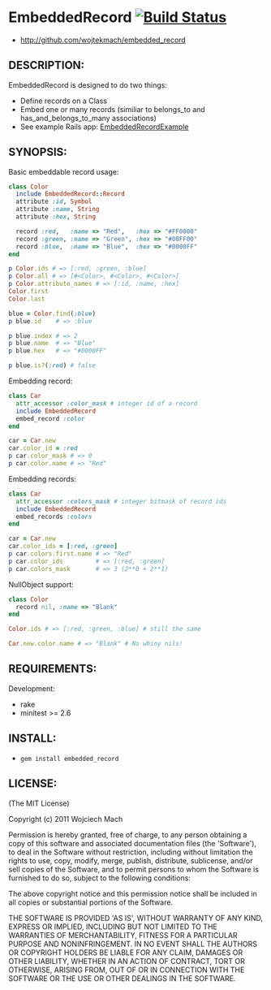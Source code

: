 # EmbeddedRecord [![Build Status](https://secure.travis-ci.org/wojtekmach/embedded_record.png)](http://travis-ci.org/wojtekmach/embedded_record)

* http://github.com/wojtekmach/embedded_record

## DESCRIPTION:

EmbeddedRecord is designed to do two things:

* Define records on a Class
* Embed one or many records (similiar to belongs\_to and
has\_and\_belongs\_to\_many associations)
* See example Rails app:
  [EmbeddedRecordExample](https://github.com/wojtekmach/embedded_record_example)

## SYNOPSIS:

Basic embeddable record usage:

```ruby
class Color
  include EmbeddedRecord::Record
  attribute :id, Symbol
  attribute :name, String
  attribute :hex, String

  record :red,   :name => "Red",   :hex => "#FF0000"
  record :green, :name => "Green", :hex => "#00FF00"
  record :blue,  :name => "Blue",  :hex => "#0000FF"
end

p Color.ids # => [:red, :green, :blue]
p Color.all # => [#<Color>, #<Color>, #<Color>]
p Color.attribute_names # => [:id, :name, :hex]
Color.first
Color.last

blue = Color.find(:blue)
p blue.id    # => :blue

p blue.index # => 2
p blue.name  # => "Blue"
p blue.hex   # => "#0000FF"

p blue.is?(:red) # false
```

Embedding record:

```ruby
class Car
  attr_accessor :color_mask # integer id of a record
  include EmbeddedRecord
  embed_record :color
end

car = Car.new
car.color_id = :red
p car.color_mask # => 0
p car.color.name # => "Red"
```

Embedding records:

```ruby
class Car
  attr_accessor :colors_mask # integer bitmask of record ids
  include EmbeddedRecord
  embed_records :colors
end

car = Car.new
car.color_ids = [:red, :green]
p car.colors.first.name # => "Red"
p car.color_ids         # => [:red, :green]
p car.colors_mask       # => 3 (2**0 + 2**1)
```

NullObject support:

```ruby
class Color
  record nil, :name => "Blank"
end

Color.ids # => [:red, :green, :blue] # still the same

Car.new.color.name # => "Blank" # No whiny nils!
```

## REQUIREMENTS:

Development:

* rake
* minitest >= 2.6

## INSTALL:

* `gem install embedded_record`

## LICENSE:

(The MIT License)

Copyright (c) 2011 Wojciech Mach

Permission is hereby granted, free of charge, to any person obtaining
a copy of this software and associated documentation files (the
'Software'), to deal in the Software without restriction, including
without limitation the rights to use, copy, modify, merge, publish,
distribute, sublicense, and/or sell copies of the Software, and to
permit persons to whom the Software is furnished to do so, subject to
the following conditions:

The above copyright notice and this permission notice shall be
included in all copies or substantial portions of the Software.

THE SOFTWARE IS PROVIDED 'AS IS', WITHOUT WARRANTY OF ANY KIND,
EXPRESS OR IMPLIED, INCLUDING BUT NOT LIMITED TO THE WARRANTIES OF
MERCHANTABILITY, FITNESS FOR A PARTICULAR PURPOSE AND NONINFRINGEMENT.
IN NO EVENT SHALL THE AUTHORS OR COPYRIGHT HOLDERS BE LIABLE FOR ANY
CLAIM, DAMAGES OR OTHER LIABILITY, WHETHER IN AN ACTION OF CONTRACT,
TORT OR OTHERWISE, ARISING FROM, OUT OF OR IN CONNECTION WITH THE
SOFTWARE OR THE USE OR OTHER DEALINGS IN THE SOFTWARE.
